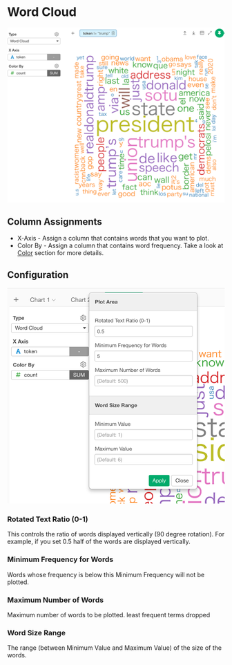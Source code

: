 # Word Cloud

![](images/wordcloud.png)

## Column Assignments

* X-Axis - Assign a column that contains words that you want to plot. 
* Color By - Assign a column that contains word frequency. Take a look at [Color](color.md) section for more details.


## Configuration

![](images/wordcloud-config.png)

### Rotated Text Ratio (0-1)
This controls the ratio of words displayed vertically (90 degree rotation). For example, if you set 0.5 half of the words are displayed vertically.

### Minimum Frequency for Words
Words whose frequency is below this Minimum Frequency will not be plotted.

### Maximum Number of Words
Maximum number of words to be plotted. least frequent terms dropped

### Word Size Range
The range (between Minimum Value and Maximum Value) of the size of the words.